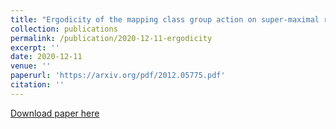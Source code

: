 ```yaml
---
title: "Ergodicity of the mapping class group action on super-maximal representations"
collection: publications
permalink: /publication/2020-12-11-ergodicity
excerpt: ''
date: 2020-12-11
venue: ''
paperurl: 'https://arxiv.org/pdf/2012.05775.pdf'
citation: ''
---
```


[Download paper here](https://arxiv.org/pdf/2012.05775.pdf)
